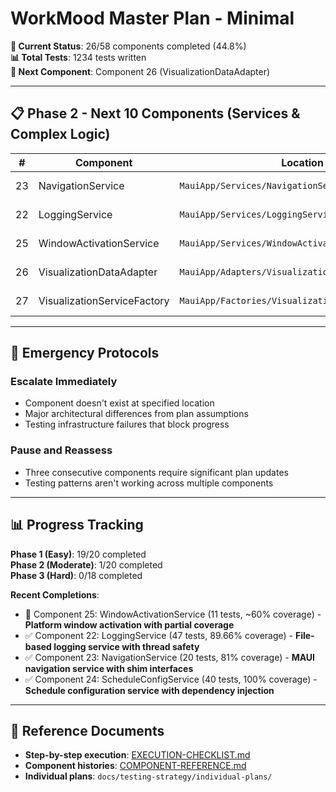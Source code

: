 # WorkMood Master Plan - Minimal

**🎯 Current Status**: 26/58 components completed (44.8%)  
**📊 Total Tests**: 1234 tests written  
**🎯 Next Component**: Component 26 (VisualizationDataAdapter)

---

## 📋 Phase 2 - Next 10 Components (Services & Complex Logic)

| # | Component | Location | Complexity | Status | Test Plan |
|---|-----------|----------|------------|--------|-----------|
| 23 | NavigationService | `MauiApp/Services/NavigationService.cs` | 4/10 | ✅ **DONE** | [NavigationService-TEST-PLAN.md](individual-plans/NavigationService-TEST-PLAN.md) |
| 22 | LoggingService | `MauiApp/Services/LoggingService.cs` | 5/10 | ✅ **DONE** | [LoggingService-TEST-PLAN.md](individual-plans/LoggingService-TEST-PLAN.md) |
| 25 | WindowActivationService | `MauiApp/Services/WindowActivationService.cs` | 4/10 | 🔄 **PARTIAL** | [WindowActivationService-TEST-PLAN.md](individual-plans/WindowActivationService-TEST-PLAN.md) |
| 26 | VisualizationDataAdapter | `MauiApp/Adapters/VisualizationDataAdapter.cs` | 3/10 | ⏭️ **NEXT** | [VisualizationDataAdapter-TEST-PLAN.md](individual-plans/VisualizationDataAdapter-TEST-PLAN.md) |
| 27 | VisualizationServiceFactory | `MauiApp/Factories/VisualizationServiceFactory.cs` | 3/10 | Pending | [VisualizationServiceFactory-TEST-PLAN.md](individual-plans/VisualizationServiceFactory-TEST-PLAN.md) |

---

## 🚨 Emergency Protocols

### Escalate Immediately
- Component doesn't exist at specified location
- Major architectural differences from plan assumptions
- Testing infrastructure failures that block progress

### Pause and Reassess
- Three consecutive components require significant plan updates
- Testing patterns aren't working across multiple components

---

## 📊 Progress Tracking

**Phase 1 (Easy)**: 19/20 completed  
**Phase 2 (Moderate)**: 1/20 completed  
**Phase 3 (Hard)**: 0/18 completed

**Recent Completions**:

- 🔄 Component 25: WindowActivationService (11 tests, ~60% coverage) - **Platform window activation with partial coverage**
- ✅ Component 22: LoggingService (47 tests, 89.66% coverage) - **File-based logging service with thread safety**
- ✅ Component 23: NavigationService (20 tests, 81% coverage) - **MAUI navigation service with shim interfaces**
- ✅ Component 24: ScheduleConfigService (40 tests, 100% coverage) - **Schedule configuration service with dependency injection**

---

## 🔗 Reference Documents

- **Step-by-step execution**: [EXECUTION-CHECKLIST.md](EXECUTION-CHECKLIST.md)
- **Component histories**: [COMPONENT-REFERENCE.md](COMPONENT-REFERENCE.md)
- **Individual plans**: `docs/testing-strategy/individual-plans/`